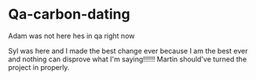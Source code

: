 # Qa-carbon-dating
Adam was not here 
hes in qa right now

Syl was here and I made the best change ever because I am the best ever and nothing can disprove what I'm saying!!!!!!
Martin should've turned the project in properly.